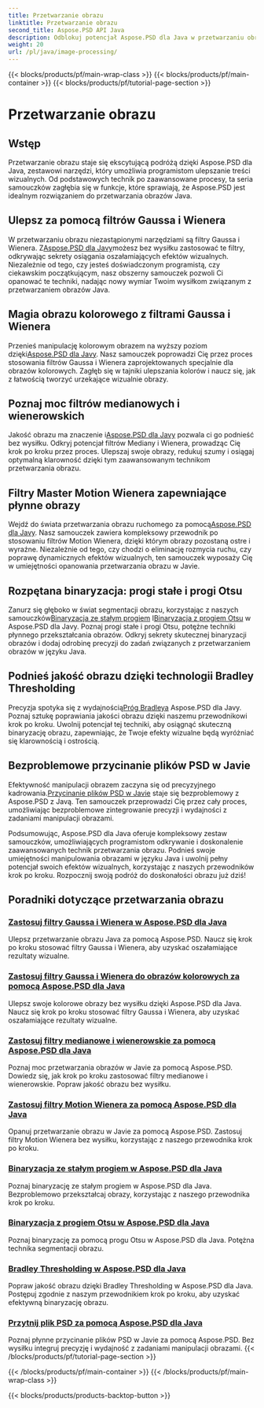 ```yaml
---
title: Przetwarzanie obrazu
linktitle: Przetwarzanie obrazu
second_title: Aspose.PSD API Java
description: Odblokuj potencjał Aspose.PSD dla Java w przetwarzaniu obrazu. Naucz się krok po kroku stosować filtry Gaussa, Wienera, Mediany i Motion Wienera.
weight: 20
url: /pl/java/image-processing/
---
```


{{< blocks/products/pf/main-wrap-class >}}
{{< blocks/products/pf/main-container >}}
{{< blocks/products/pf/tutorial-page-section >}}

# Przetwarzanie obrazu

## Wstęp

Przetwarzanie obrazu staje się ekscytującą podróżą dzięki Aspose.PSD dla Java, zestawowi narzędzi, który umożliwia programistom ulepszanie treści wizualnych. Od podstawowych technik po zaawansowane procesy, ta seria samouczków zagłębia się w funkcje, które sprawiają, że Aspose.PSD jest idealnym rozwiązaniem do przetwarzania obrazów Java.

## Ulepsz za pomocą filtrów Gaussa i Wienera

 W przetwarzaniu obrazu niezastąpionymi narzędziami są filtry Gaussa i Wienera. Z[Aspose.PSD dla Javy](./apply-gaussian-wiener-filters/)możesz bez wysiłku zastosować te filtry, odkrywając sekrety osiągania oszałamiających efektów wizualnych. Niezależnie od tego, czy jesteś doświadczonym programistą, czy ciekawskim początkującym, nasz obszerny samouczek pozwoli Ci opanować te techniki, nadając nowy wymiar Twoim wysiłkom związanym z przetwarzaniem obrazów Java.

## Magia obrazu kolorowego z filtrami Gaussa i Wienera

 Przenieś manipulację kolorowym obrazem na wyższy poziom dzięki[Aspose.PSD dla Javy](./apply-gaussian-wiener-filters-color-image/). Nasz samouczek poprowadzi Cię przez proces stosowania filtrów Gaussa i Wienera zaprojektowanych specjalnie dla obrazów kolorowych. Zagłęb się w tajniki ulepszania kolorów i naucz się, jak z łatwością tworzyć urzekające wizualnie obrazy.

## Poznaj moc filtrów medianowych i wienerowskich

 Jakość obrazu ma znaczenie i[Aspose.PSD dla Javy](./apply-median-wiener-filters/) pozwala ci go podnieść bez wysiłku. Odkryj potencjał filtrów Mediany i Wienera, prowadząc Cię krok po kroku przez proces. Ulepszaj swoje obrazy, redukuj szumy i osiągaj optymalną klarowność dzięki tym zaawansowanym technikom przetwarzania obrazu.

## Filtry Master Motion Wienera zapewniające płynne obrazy

 Wejdź do świata przetwarzania obrazu ruchomego za pomocą[Aspose.PSD dla Javy](./apply-motion-wiener-filters/). Nasz samouczek zawiera kompleksowy przewodnik po stosowaniu filtrów Motion Wienera, dzięki którym obrazy pozostaną ostre i wyraźne. Niezależnie od tego, czy chodzi o eliminację rozmycia ruchu, czy poprawę dynamicznych efektów wizualnych, ten samouczek wyposaży Cię w umiejętności opanowania przetwarzania obrazu w Javie.

## Rozpętana binaryzacja: progi stałe i progi Otsu

 Zanurz się głęboko w świat segmentacji obrazu, korzystając z naszych samouczków[Binaryzacja ze stałym progiem](./binarization-fixed-threshold/) I[Binaryzacja z progiem Otsu](./binarization-otsu-threshold/) w Aspose.PSD dla Javy. Poznaj progi stałe i progi Otsu, potężne techniki płynnego przekształcania obrazów. Odkryj sekrety skutecznej binaryzacji obrazów i dodaj odrobinę precyzji do zadań związanych z przetwarzaniem obrazów w języku Java.

## Podnieś jakość obrazu dzięki technologii Bradley Thresholding

 Precyzja spotyka się z wydajnością[Próg Bradleya](./bradley-thresholding/) Aspose.PSD dla Javy. Poznaj sztukę poprawiania jakości obrazu dzięki naszemu przewodnikowi krok po kroku. Uwolnij potencjał tej techniki, aby osiągnąć skuteczną binaryzację obrazu, zapewniając, że Twoje efekty wizualne będą wyróżniać się klarownością i ostrością.

## Bezproblemowe przycinanie plików PSD w Javie

 Efektywność manipulacji obrazem zaczyna się od precyzyjnego kadrowania.[Przycinanie plików PSD w Javie](./crop-psd-file/) staje się bezproblemowy z Aspose.PSD z Javą. Ten samouczek przeprowadzi Cię przez cały proces, umożliwiając bezproblemowe zintegrowanie precyzji i wydajności z zadaniami manipulacji obrazami.

Podsumowując, Aspose.PSD dla Java oferuje kompleksowy zestaw samouczków, umożliwiających programistom odkrywanie i doskonalenie zaawansowanych technik przetwarzania obrazu. Podnieś swoje umiejętności manipulowania obrazami w języku Java i uwolnij pełny potencjał swoich efektów wizualnych, korzystając z naszych przewodników krok po kroku. Rozpocznij swoją podróż do doskonałości obrazu już dziś!
## Poradniki dotyczące przetwarzania obrazu
### [Zastosuj filtry Gaussa i Wienera w Aspose.PSD dla Java](./apply-gaussian-wiener-filters/)
Ulepsz przetwarzanie obrazu Java za pomocą Aspose.PSD. Naucz się krok po kroku stosować filtry Gaussa i Wienera, aby uzyskać oszałamiające rezultaty wizualne.
### [Zastosuj filtry Gaussa i Wienera do obrazów kolorowych za pomocą Aspose.PSD dla Java](./apply-gaussian-wiener-filters-color-image/)
Ulepsz swoje kolorowe obrazy bez wysiłku dzięki Aspose.PSD dla Java. Naucz się krok po kroku stosować filtry Gaussa i Wienera, aby uzyskać oszałamiające rezultaty wizualne.
### [Zastosuj filtry medianowe i wienerowskie za pomocą Aspose.PSD dla Java](./apply-median-wiener-filters/)
Poznaj moc przetwarzania obrazów w Javie za pomocą Aspose.PSD. Dowiedz się, jak krok po kroku zastosować filtry medianowe i wienerowskie. Popraw jakość obrazu bez wysiłku.
### [Zastosuj filtry Motion Wienera za pomocą Aspose.PSD dla Java](./apply-motion-wiener-filters/)
Opanuj przetwarzanie obrazu w Javie za pomocą Aspose.PSD. Zastosuj filtry Motion Wienera bez wysiłku, korzystając z naszego przewodnika krok po kroku.
### [Binaryzacja ze stałym progiem w Aspose.PSD dla Java](./binarization-fixed-threshold/)
Poznaj binaryzację ze stałym progiem w Aspose.PSD dla Java. Bezproblemowo przekształcaj obrazy, korzystając z naszego przewodnika krok po kroku.
### [Binaryzacja z progiem Otsu w Aspose.PSD dla Java](./binarization-otsu-threshold/)
Poznaj binaryzację za pomocą progu Otsu w Aspose.PSD dla Java. Potężna technika segmentacji obrazu.
### [Bradley Thresholding w Aspose.PSD dla Java](./bradley-thresholding/)
Popraw jakość obrazu dzięki Bradley Thresholding w Aspose.PSD dla Java. Postępuj zgodnie z naszym przewodnikiem krok po kroku, aby uzyskać efektywną binaryzację obrazu.
### [Przytnij plik PSD za pomocą Aspose.PSD dla Java](./crop-psd-file/)
Poznaj płynne przycinanie plików PSD w Javie za pomocą Aspose.PSD. Bez wysiłku integruj precyzję i wydajność z zadaniami manipulacji obrazami.
{{< /blocks/products/pf/tutorial-page-section >}}

{{< /blocks/products/pf/main-container >}}
{{< /blocks/products/pf/main-wrap-class >}}

{{< blocks/products/products-backtop-button >}}
